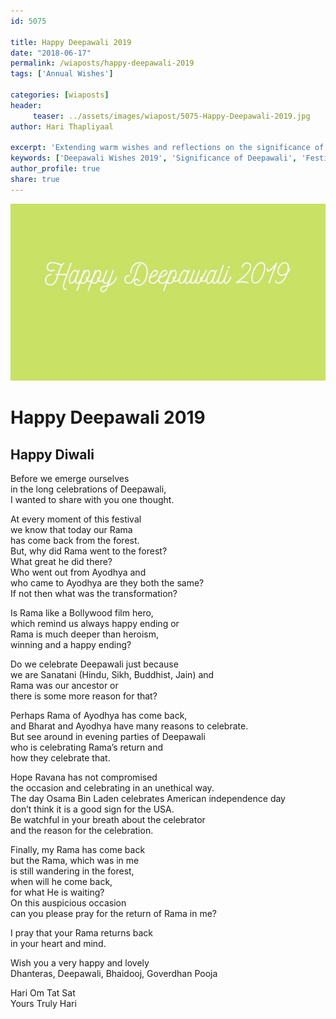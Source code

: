 ```yaml
--- 
id: 5075

title: Happy Deepawali 2019
date: "2018-06-17"
permalink: /wiaposts/happy-deepawali-2019
tags: ['Annual Wishes']    

categories: [wiaposts] 
header:
     teaser: ../assets/images/wiapost/5075-Happy-Deepawali-2019.jpg
author: Hari Thapliyaal 

excerpt: 'Extending warm wishes and reflections on the significance of Deepawali.'
keywords: ['Deepawali Wishes 2019', 'Significance of Deepawali', 'Festival of Lights Reflections', 'Cultural Celebrations']
author_profile: true 
share: true 
---
```


![Happy Deepawali 2019](../assets/images/wiapost/5075-Happy-Deepawali-2019.jpg)   
   
# Happy Deepawali 2019   
## Happy Diwali  
     
Before we emerge ourselves     
in the long celebrations of Deepawali,     
I wanted to share with you one thought.    
    
At every moment of this festival     
we know that today our Rama     
has come back from the forest.     
But, why did Rama went to the forest?     
What great he did there?     
Who went out from Ayodhya and     
who came to Ayodhya are they both the same?     
If not then what was the transformation?    
    
Is Rama like a Bollywood film hero,     
which remind us always happy ending or     
Rama is much deeper than heroism,     
winning and a happy ending?    
    
Do we celebrate Deepawali just because     
we are Sanatani (Hindu, Sikh, Buddhist, Jain) and     
Rama was our ancestor or     
there is some more reason for that?    
    
Perhaps Rama of Ayodhya has come back,     
and Bharat and Ayodhya have many reasons to celebrate.     
But see around in evening parties of Deepawali     
who is celebrating Rama’s return and     
how they celebrate that.    
    
Hope Ravana has not compromised     
the occasion and celebrating in an unethical way.     
The day Osama Bin Laden celebrates American independence day     
don’t think it is a good sign for the USA.     
Be watchful in your breath about the celebrator     
and the reason for the celebration.    
    
Finally, my Rama has come back     
but the Rama, which was in me     
is still wandering in the forest,     
when will he come back,     
for what He is waiting?     
On this auspicious occasion     
can you please pray for the return of Rama in me?    
    
I pray that your Rama returns back     
in your heart and mind.    
    
Wish you a very happy and lovely     
Dhanteras, Deepawali, Bhaidooj, Goverdhan Pooja    
    
Hari Om Tat Sat     
Yours Truly Hari    
